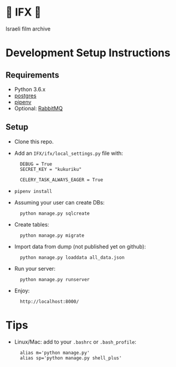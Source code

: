 # 🎥 IFX 🎥
Israeli film archive

# Development Setup Instructions

## Requirements

* Python 3.6.x
* [postgres](https://github.com/nonZero/setups/blob/master/postgres-setup.md)
* [pipenv](http://pipenv.readthedocs.io/en/latest/)
* Optional: [RabbitMQ](https://www.rabbitmq.com/)


## Setup

* Clone this repo.
* Add an `IFX/ifx/local_settings.py` file with:

        DEBUG = True
        SECRET_KEY = "kukuriku"

        CELERY_TASK_ALWAYS_EAGER = True


* `pipenv install`

* Assuming your user can create DBs:

        python manage.py sqlcreate

* Create tables:

        python manage.py migrate

* Import data from dump (not published yet on github):

        python manage.py loaddata all_data.json

* Run your server:

        python manage.py runserver

* Enjoy: 
        
        http://localhost:8000/

# Tips

* Linux/Mac: add to your `.bashrc` or `.bash_profile`:

        alias m='python manage.py'
        alias sp='python manage.py shell_plus'
